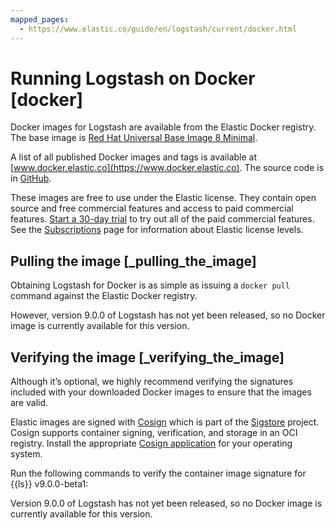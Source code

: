 ```yaml
---
mapped_pages:
  - https://www.elastic.co/guide/en/logstash/current/docker.html
---
```


# Running Logstash on Docker [docker]

Docker images for Logstash are available from the Elastic Docker registry. The base image is [Red Hat Universal Base Image 8 Minimal](https://catalog.redhat.com/software/containers/ubi8/ubi-minimal/5c359a62bed8bd75a2c3fba8).

A list of all published Docker images and tags is available at [www.docker.elastic.co](https://www.docker.elastic.co). The source code is in [GitHub](https://github.com/elastic/logstash/tree/master).

These images are free to use under the Elastic license. They contain open source and free commercial features and access to paid commercial features. [Start a 30-day trial](docs-content://deploy-manage/license/manage-your-license-in-self-managed-cluster.md) to try out all of the paid commercial features. See the [Subscriptions](https://www.elastic.co/subscriptions) page for information about Elastic license levels.

## Pulling the image [_pulling_the_image]

Obtaining Logstash for Docker is as simple as issuing a `docker pull` command against the Elastic Docker registry.

However, version 9.0.0 of Logstash has not yet been released, so no Docker image is currently available for this version.


## Verifying the image [_verifying_the_image]

Although it’s optional, we highly recommend verifying the signatures included with your downloaded Docker images to ensure that the images are valid.

Elastic images are signed with [Cosign](https://docs.sigstore.dev/cosign/overview/) which is part of the [Sigstore](https://www.sigstore.dev/) project. Cosign supports container signing, verification, and storage in an OCI registry. Install the appropriate [Cosign application](https://docs.sigstore.dev/cosign/installation/) for your operating system.

Run the following commands to verify the container image signature for {{ls}} v9.0.0-beta1:

Version 9.0.0 of Logstash has not yet been released, so no Docker image is currently available for this version.


